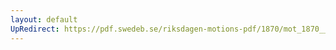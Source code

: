 ```yaml
---
layout: default
UpRedirect: https://pdf.swedeb.se/riksdagen-motions-pdf/1870/mot_1870__ak__00142/mot_1870__ak__00142_001.pdf
---
```

